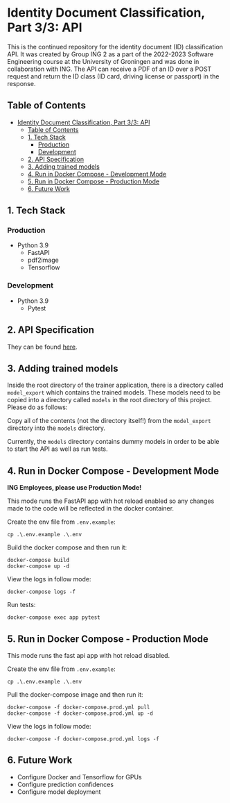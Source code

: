 # Identity Document Classification, Part 3/3: API

This is the continued repository for the identity document (ID) classification API. It was created by Group ING 2 as a part of the 2022-2023 Software Engineering course at the University of Groningen and was done in collaboration with ING. The API can receive a PDF of an ID over a POST request and return the ID class (ID card, driving license or passport) in the response.

## Table of Contents

- [Identity Document Classification, Part 3/3: API](#identity-document-classification-part-33-api)
  - [Table of Contents](#table-of-contents)
  - [1. Tech Stack](#1-tech-stack)
    - [Production](#production)
    - [Development](#development)
  - [2. API Specification](#2-api-specification)
  - [3. Adding trained models](#3-adding-trained-models)
  - [4. Run in Docker Compose - Development Mode](#4-run-in-docker-compose---development-mode)
  - [5. Run in Docker Compose - Production Mode](#5-run-in-docker-compose---production-mode)
  - [6. Future Work](#6-future-work)

## 1. Tech Stack

### Production

- Python 3.9
  - FastAPI
  - pdf2image
  - Tensorflow

### Development

- Python 3.9
  - Pytest

## 2. API Specification

They can be found [here](spec.yml).

## 3. Adding trained models

Inside the root directory of the trainer application, there is a directory called `model_export` which contains the trained models. These models need to be copied into a directory called `models` in the root directory of this project. Please do as follows:

Copy all of the contents (not the directory itself!) from the `model_export` directory into the `models` directory.

Currently, the `models` directory contains dummy models in order to be able to start the API as well as run tests.

## 4. Run in Docker Compose - Development Mode

**ING Employees, please use Production Mode!**

This mode runs the FastAPI app with hot reload enabled so any changes made to the code will be reflected in the docker container.

Create the env file from `.env.example`:

```terminal
cp .\.env.example .\.env
```

Build the docker compose and then run it:

```terminal
docker-compose build
docker-compose up -d
```

View the logs in follow mode:

```terminal
docker-compose logs -f
```

Run tests:

```terminal
docker-compose exec app pytest
```

## 5. Run in Docker Compose - Production Mode

This mode runs the fast api app with hot reload disabled.

Create the env file from `.env.example`:

```terminal
cp .\.env.example .\.env
```

Pull the docker-compose image and then run it:

```terminal
docker-compose -f docker-compose.prod.yml pull
docker-compose -f docker-compose.prod.yml up -d
```

View the logs in follow mode:

```terminal
docker-compose -f docker-compose.prod.yml logs -f
```

## 6. Future Work

 - Configure Docker and Tensorflow for GPUs
 - Configure prediction confidences
 - Configure model deployment